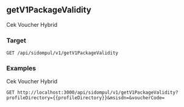 ## getV1PackageValidity
Cek Voucher Hybrid

### Target
```
GET /api/sidompul/v1/getV1PackageValidity
```




### Examples
Cek Voucher Hybrid
```
GET http://localhost:3000/api/sidompul/v1/getV1PackageValidity?profileDirectory={{profileDirectory}}&msisdn=&voucherCode=
```

